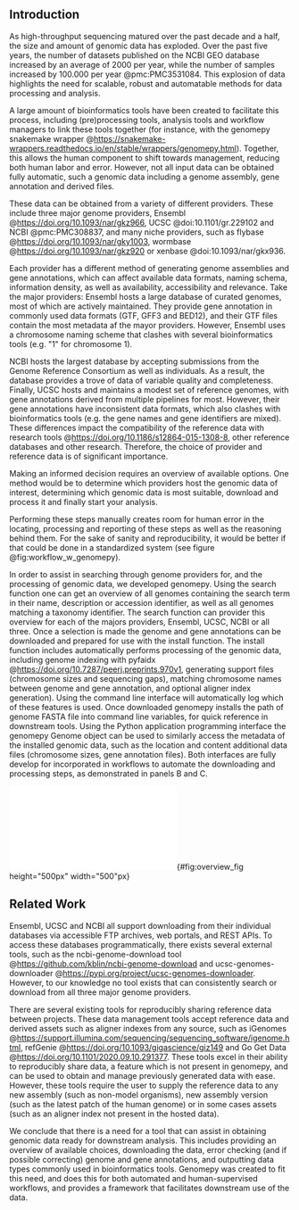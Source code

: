 ## Introduction
As high-throughput sequencing matured over the past decade and a half, the size and amount of genomic data has exploded.
Over the past five years, the number of datasets published on the NCBI GEO database increased by an average of 2000 per year, while the number of samples increased by 100.000 per year @pmc:PMC3531084.
This explosion of data highlights the need for scalable, robust and automatable methods for data processing and analysis.

A large amount of bioinformatics tools have been created to facilitate this process, including (pre)processing tools, analysis tools and workflow managers to link these tools together (for instance, with the genomepy snakemake wrapper @https://snakemake-wrappers.readthedocs.io/en/stable/wrappers/genomepy.html).
Together, this allows the human component to shift towards management, reducing both human labor and error.
However, not all input data can be obtained fully automatic, such a genomic data including a genome assembly, gene annotation and derived files.
<!--  -->
<!-- In the case of genomic sequencing preprocessing for instance, a genome assembly and gene annotation are required for sequence alignment. # TODO: example -->
<!-- Likewise, downstream analysis require genomic data, such as the genome assembly or indexes derived therefrom. # TODO: example -->
<!--  -->
<!--  -->
<!--  -->
<!-- problem one: multiple sources with different output assembly -->
<!-- problem two: choice of assembly is important for you -->
<!--  -->
<!-- solution one: learn all the differences -->
<!-- solution two: get the one that fits you -->
<!--  -->
These data can be obtained from a variety of different providers.
These include three major genome providers, Ensembl @https://doi.org/10.1093/nar/gkz966, UCSC @doi:10.1101/gr.229102 and NCBI @pmc:PMC308837,
and many niche providers, such as flybase @https://doi.org/10.1093/nar/gky1003, wormbase @https://doi.org/10.1093/nar/gkz920 or xenbase @doi:10.1093/nar/gkx936.
<!-- Providers range from individual organisations to collaborators in larger projects, such as the ENCODE project, # TODO: source -->
<!-- each with their workflow for generating genomic data.  -->
<!--  -->
<!-- Ensembl uses their in-house workflow to add or update genomes and gene annotations in a three-month production cycle @https://ensembl.org/info/about/release_cycle.html. -->
<!-- As a results, Ensembl provides detailed gene annotations on mature genome assemblies that update frequently. -->
<!-- Downside to Ensembl system include their chromosome naming scheme (e.g. "1" for chromosome 1) which clashes with several common bioinformatics tools, or that prior releases of genomic data are buried in their ever growing archive. -->
<!--  -->
<!-- UCSC hosts and maintains a modest set of reference genomes. -->
<!-- Gene annotations for these genomes are generated through a variety of methods, including the Ensembl and NCBI workflow, as well as their own. -->
<!-- However, not every version of these gene annotations conforms to the output format. -->
<!--  -->
<!-- The NCBI database accepts submissions from the Genome Reference Consortium as well as individuals. -->
<!-- In addition to reference assemblies by the reference consortium, uploads by individual groups often provide a trove of different strains per species. -->
<!-- For instance, 946 different strains of Homo sapiens and 848 strains of Saccharomyces cerevisiae are available from NCBI. -->
<!-- As a result of the open submission system, NCBI updates frequently, and often provides the latest version of an assembly before the other providers do. -->
<!-- However, as an upload may contain either genome assembly, gene annotation, or both, the assembly data can be incomplete, and of varying levels of maturity. -->
<!--  -->
<!-- Furthermore, there are many species specific providers, such as flybase @https://doi.org/10.1093/nar/gky1003, wormbase @https://doi.org/10.1093/nar/gkz920 or xenbase @doi:10.1093/nar/gkx936. -->
<!--  -->
<!--| Provider | Assemblies |-->
<!--|----------|------------|-->
<!--| Ensembl bacteria (excluded in the other number) | 43778 |-->
<!--| NCBI bacteria    (included in the other number) | 28631 |-->
<!--  -->
<!-- | Provider | Assemblies | -->
<!-- |----------|------------| -->
<!-- | UCSC |  213 | -->
<!-- | Ensembl |  1741 | -->
<!-- | NCBI | 878821 | -->
<!--  -->
<!-- Table: Available genome assemblies per provider. -->
<!-- Estimated by querying the provider REST API (assembly summaries for NCBI) for all unique assembly names. -->
<!-- Ensembl genomes are excluding 43778 bacteria genomes not available programmatically. -->
<!-- {#tbl:providers} -->
<!--  -->
Each provider has a different method of generating genome assemblies and gene annotations, which can affect available data formats, naming schema, information density, as well as availability, accessibility and relevance.
Take the major providers:
Ensembl hosts a large database of curated genomes, most of which are actively maintained.
They provide gene annotation in commonly used data formats (GTF, GFF3 and BED12), and their GTF files contain the most metadata af the mayor providers.
However, Ensembl uses a chromosome naming scheme that clashes with several bioinformatics tools (e.g. "1" for chromosome 1).
<!-- Take the major providers: -->
<!-- Ensembl regularly updates their curated genome data with a rich and consistent data format, but with a chromosome naming scheme that clashes with several bioinformatics tools (e.g. "1" for chromosome 1). -->
NCBI hosts the largest database by accepting submissions from the Genome Reference Consortium as well as individuals.
As a result, the database provides a trove of data of variable quality and completeness.
Finally, UCSC hosts and maintains a modest set of reference genomes, with gene annotations derived from multiple pipelines for most.
However, their gene annotations have inconsistent data formats, which also clashes with bioinformatics tools (e.g. the gene names and gene identifiers are mixed).
These differences impact the compatibility of the reference data with research tools @https://doi.org/10.1186/s12864-015-1308-8, other reference databases and other research.
Therefore, the choice of provider and reference data is of significant importance.

Making an informed decision requires an overview of available options.
One method would be to determine which providers host the genomic data of interest, determining which genomic data is most suitable, download and process it and finally start your analysis.
<!-- Such an overview could be obtained by checking each provider separately, then download and process the data manually. -->
Performing these steps manually creates room for human error in the locating, processing and reporting of these steps as well as the reasoning behind them.
For the sake of sanity and reproducibility, it would be better if that could be done in a standardized system (see figure @fig:workflow_w_genomepy).

In order to assist in searching through genome providers for, and the processing of genomic data, we developed genomepy.
Using the search function one can get an overview of all genomes containing the search term in their name, description or accession identifier, as well as all genomes matching a taxonomy identifier.
The search function can provider this overview for each of the majors providers, Ensembl, UCSC, NCBI or all three.
Once a selection is made the genome and gene annotations can be downloaded and prepared for use with the install function.
The install function includes automatically performs processing of the genomic data, including genome indexing with pyfaidx @https://doi.org/10.7287/peerj.preprints.970v1, generating support files (chromosome sizes and sequencing gaps), matching chromosome names between genome and gene annotation, and optional aligner index generation).
Using the command line interface will automatically log which of these features is used.
Once downloaded genomepy installs the path of genome FASTA file into command line variables, for quick reference in downstream tools.
Using the Python application programming interface the genomepy Genome object can be used to similarly access the metadata of the installed genomic data, such as the location and content additional data files (chromosome sizes, gene annotation files).
Both interfaces are fully develop for incorporated in workflows to automate the downloading and processing steps, as demonstrated in panels B and C.

![genomepy functionality overview](images/overview_fig.pdf){#fig:overview_fig height="500px" width="500"px}
<!--  -->
<!-- To this end we developed genomepy. -->
<!-- Genomepy is a tool with both command line interface and Python application programming interface, which can be called to search one or all three providers at once. -->
<!-- Using the search function one can get an overview of all genomes containing the search term in their name, description or accession identifier, as well as all genomes matching a taxonomy identifier. -->
<!-- Once a selection is made the genome and gene annotations can be downloaded and prepared for use with the install function. -->
<!-- This includes automatic preparation for aligners (genome indexing with pyfaidx @https://doi.org/10.7287/peerj.preprints.970v1, generating support files (chromosome sizes and gaps), matching chromosome names between genome and gene annotation and optional aligner index generation). -->
<!-- Which of these features is used is automatic logged for reproducibility. -->
<!-- Because of the multiple interfaces, genomepy can be used in workflows to automate these steps. -->
<!--  -->
<!-- ![Overview of a sequence alignment workflow reviewing the steps automatable by genomepy](images/workflow_w_genomepy.png){#fig:workflow_w_genomepy height="500px" width="500"px} -->

## Related Work
Ensembl, UCSC and NCBI all support downloading from their individual databases via accessible FTP archives, web portals, and REST APIs.
To access these databases programmatically, there exists several external tools, such as the ncbi-genome-download tool @https://github.com/kblin/ncbi-genome-download and ucsc-genomes-downloader @https://pypi.org/project/ucsc-genomes-downloader.
However, to our knowledge no tool exists that can consistently search or download from all three major genome providers.

There are several existing tools for reproducibly sharing reference data between projects.
These data management tools accept reference data and derived assets such as aligner indexes from any source, such as iGenomes @https://support.illumina.com/sequencing/sequencing_software/igenome.html, refGenie @https://doi.org/10.1093/gigascience/giz149 and Go Get Data @https://doi.org/10.1101/2020.09.10.291377.
These tools excel in their ability to reproducibly share data, a feature which is not present in genomepy, and can be used to obtain and manage previously generated data with ease.
However, these tools require the user to supply the reference data to any new assembly (such as non-model organisms), new assembly version (such as the latest patch of the human genome) or in some cases assets (such as an aligner index not present in the hosted data).
<!-- For these situations, data management tools would be an excellent extension to genomepy. -->
<!--  -->
<!-- In several cases the reference data may not be ready for direct downstream use. -->
<!-- For instance, many assemblies do not contain gene annotations in the correct format for splice-aware aligners. -->
<!-- Furthermore, many gene annotations have contig (chromosomes and scaffolds) names that do not match the names in the reference genome. -->
<!-- Additional steps, including compatibility checks and potentially processing, are required. -->
<!-- Many tools exist to perform these actions, most noteably the UCSC gene annotation conversion tools. -->
<!-- However, it should not bear mentioning that and automated checklist but would be more efficient that a manual one. -->
<!--  -->
<!-- We conclude that there is a need for a tool that can provide an overview of the choices of reference data available, can obtain the specified data, and perform the processing required to utilize the data downstream. -->
<!-- Genomepy was created to fit this need, and does so for both automated and human-supervised workflows. -->

We conclude that there is a need for a tool that can assist in obtaining genomic data ready for downstream analysis.
This includes providing an overview of available choices, downloading the data, error checking (and if possible correcting) genome and gene annotations, and outputting data types commonly used in bioinformatics tools.
Genomepy was created to fit this need, and does this for both automated and human-supervised workflows, and provides a framework that facilitates downstream use of the data.
